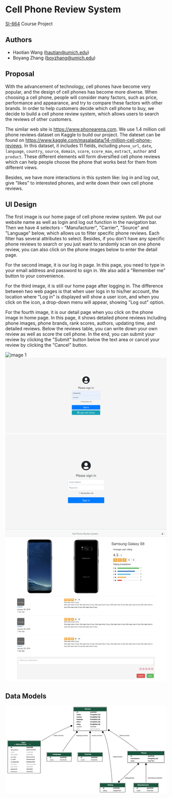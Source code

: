 # Cell Phone Review System

[SI-664](https://dj4e.com) Course Project

## Authors

- Haotian Wang (<hautian@umich.edu>)
- Boyang Zhang (<boyzhang@umich.edu>)

## Proposal

With the advancement of technology, cell phones have become very popular, and the design of cell phones has become more diverse. When choosing a cell phone, people will consider many factors, such as price, performance and appearance, and try to compare these factors with other brands. In order to help customers decide which cell phone to buy, we decide to build a cell phone review system, which allows users to search the reviews of other customers.

The similar web site is <https://www.phonearena.com>. We use 1.4 million cell phone reviews dataset on Kaggle to build our project. The dateset can be found on <https://www.kaggle.com/masaladata/14-million-cell-phone-reviews>. In this dataset, it includes 11 fields, including `phone_url`, `date`, `language`, `country`, `source`, `domain`, `score`, `score_max`, `extract`, `author` and `product`. These different elements will form diversified cell phone reviews which can help people choose the phone that works best for them from different views.

Besides, we have more interactions in this system like: log in and log out, give "likes" to interested phones, and write down their own cell phone reviews.

## UI Design

The first image is our home page of cell phone review system. We put our website name as well as login and log out function in the navigation bar. Then we have 4 selectors - "Manufacturer", "Carrier", "Source" and "Language" below, which allows us to filter specific phone reviews. Each filter has several attributes to select. Besides, if you don’t have any specific phone reviews to search or you just want to randomly scan on one phone review, you can also click on the phone images below to enter the detail page.

For the second image, it is our log in page. In this page, you need to type in your email address and password to sign in. We also add a "Remember me" button to your convenience. 

For the third image, it is still our home page after logging in. The difference between two web pages is that when user logs in to his/her account, the location where "Log in" is displayed will show a user icon, and when you click on the icon, a drop-down menu will appear, showing "Log out" option.

For the fourth image, it is our detail page when you click on the phone image in home page. In this page, it shows detailed phone reviews including phone images, phone brands, rank scores, authors, updating time, and detailed reviews. Below the reviews table, you can write down your own review as well as score the cell phone. In the end, you can submit your review by clicking the "Submit" button below the text area or cancel your review by clicking the "Cancel" button.

![image 1](docs/img/ui-design-1.png)
![image 2](docs/img/ui-design-2.png)
![image 3](docs/img/ui-design-3.png)
![image 4](docs/img/ui-design-4.png)

## Data Models

![models](docs/img/models.svg)
